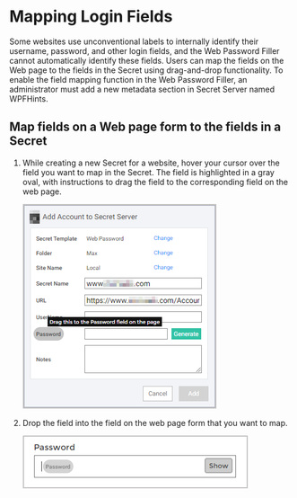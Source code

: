 
[title]: # (Mapping Login Fields)
[tags]: # (WPF)
[priority]: # (4)

# Mapping Login Fields

Some websites use unconventional labels to internally identify their username, password, and other login fields, and the Web Password Filler cannot automatically identify these fields. Users can map the fields on the Web page to the fields in the Secret using drag-and-drop functionality. To enable the field mapping function in the Web Password Filler, an administrator must add a new metadata section in Secret Server named WPFHints.

## Map fields on a Web page form to the fields in a Secret

1. While creating a new Secret for a website, hover your cursor over the field you want to map in the Secret. The field is highlighted in a gray oval, with instructions to drag the field to the corresponding field on the web page.

   ![drag-pwd](images/drag-pwd.png "Drag the password")

1. Drop the field into the field on the web page form that you want to map.

   ![drop-pwd](images/drop-pwd.png "Drop the password")

